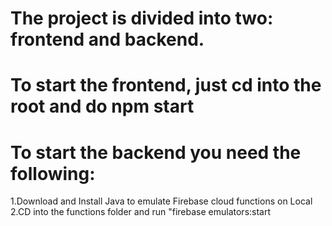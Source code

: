 # The project is divided into two: frontend and backend.
# To start the frontend, just cd into the root and do npm start
# To start the backend you need the following:
1.Download and Install Java to emulate Firebase cloud functions on Local
2.CD into the functions folder and run "firebase emulators:start
